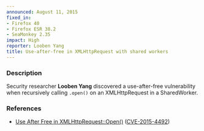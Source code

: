 ```yaml
---
announced: August 11, 2015
fixed_in:
- Firefox 40
- Firefox ESR 38.2
- SeaMonkey 2.35
impact: High
reporter: Looben Yang
title: Use-after-free in XMLHttpRequest with shared workers
---
```


<h3>Description</h3>

<p>Security researcher <strong>Looben Yang</strong> discovered a use-after-free
vulnerability when recursively calling <code>.open()</code> on an XMLHttpRequest
in a SharedWorker.</p>

<h3>References</h3>

<ul>
  <li><a href="https://bugzilla.mozilla.org/show_bug.cgi?id=1185820">
       Use After Free in XMLHttpRequest::Open()</a>
(<a href="http://cve.mitre.org/cgi-bin/cvename.cgi?name=CVE-2015-4492"
class="ex-ref">CVE-2015-4492</a>)</li>
</ul>

